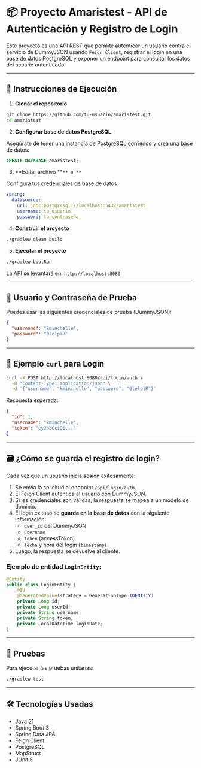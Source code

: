 # 📦 Proyecto Amaristest - API de Autenticación y Registro de Login

Este proyecto es una API REST que permite autenticar un usuario contra el servicio de DummyJSON usando `Feign Client`, registrar el login en una base de datos PostgreSQL y exponer un endpoint para consultar los datos del usuario autenticado.

---

## 🚀 Instrucciones de Ejecución

1. **Clonar el repositorio**

```bash
git clone https://github.com/tu-usuario/amaristest.git
cd amaristest
```

2. **Configurar base de datos PostgreSQL**

Asegúrate de tener una instancia de PostgreSQL corriendo y crea una base de datos:

```sql
CREATE DATABASE amaristest;
```

3. \*\*Editar archivo \*\*`** o **`

Configura tus credenciales de base de datos:

```yaml
spring:
  datasource:
    url: jdbc:postgresql://localhost:5432/amaristest
    username: tu_usuario
    password: tu_contraseña
```

4. **Construir el proyecto**

```bash
./gradlew clean build
```

5. **Ejecutar el proyecto**

```bash
./gradlew bootRun
```

La API se levantará en: `http://localhost:8080`

---

## 👤 Usuario y Contraseña de Prueba

Puedes usar las siguientes credenciales de prueba (DummyJSON):

```json
{
  "username": "kminchelle",
  "password": "0lelplR"
}
```

---

## 🔐 Ejemplo `curl` para Login

```bash
curl -X POST http://localhost:8080/api/login/auth \
  -H "Content-Type: application/json" \
  -d '{"username": "kminchelle", "password": "0lelplR"}'
```

Respuesta esperada:

```json
{
  "id": 1,
  "username": "kminchelle",
  "token": "eyJhbGciOi..."
}
```

---

## 🗃️ ¿Cómo se guarda el registro de login?

Cada vez que un usuario inicia sesión exitosamente:

1. Se envía la solicitud al endpoint `/api/login/auth`.
2. El Feign Client autentica al usuario con DummyJSON.
3. Si las credenciales son válidas, la respuesta se mapea a un modelo de dominio.
4. El login exitoso se **guarda en la base de datos** con la siguiente información:
   - `user_id` del DummyJSON
   - `username`
   - `token` (accessToken)
   - `fecha` y hora del login (`timestamp`)
5. Luego, la respuesta se devuelve al cliente.

### Ejemplo de entidad `LoginEntity`:

```java
@Entity
public class LoginEntity {
    @Id
    @GeneratedValue(strategy = GenerationType.IDENTITY)
    private Long id;
    private Long userId;
    private String username;
    private String token;
    private LocalDateTime loginDate;
}
```

---

## 🥪 Pruebas

Para ejecutar las pruebas unitarias:

```bash
./gradlew test
```

---

## 🛠 Tecnologías Usadas

- Java 21
- Spring Boot 3
- Spring Data JPA
- Feign Client
- PostgreSQL
- MapStruct
- JUnit 5

